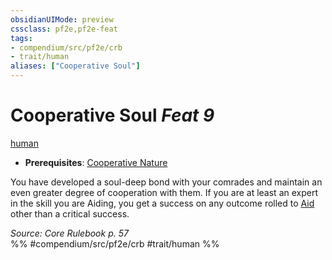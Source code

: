 ```yaml
---
obsidianUIMode: preview
cssclass: pf2e,pf2e-feat
tags:
- compendium/src/pf2e/crb
- trait/human
aliases: ["Cooperative Soul"]
---
```

# Cooperative Soul  *Feat 9*  
[human](../../rules/traits/human.md)  

- **Prerequisites**: [Cooperative Nature](cooperative-nature.md)

You have developed a soul-deep bond with your comrades and maintain an even greater degree of cooperation with them. If you are at least an expert in the skill you are Aiding, you get a success on any outcome rolled to [Aid](../../rules/actions/aid.md) other than a critical success.

*Source: Core Rulebook p. 57*  
%% #compendium/src/pf2e/crb #trait/human %%